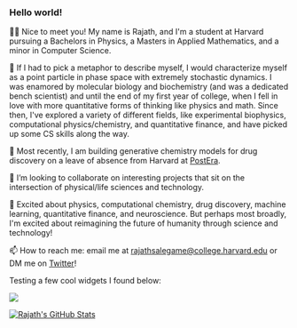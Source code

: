 ### Hello world!

👋🏾 Nice to meet you! My name is Rajath, and I'm a student at Harvard pursuing a Bachelors in Physics, a Masters in Applied Mathematics, and a minor in Computer Science.

🤔 If I had to pick a metaphor to describe myself, I would characterize myself as a point particle in phase space with extremely stochastic dynamics. I was enamored by molecular biology and biochemistry (and was a dedicated bench scientist) and until the end of my first year of college, when I fell in love with more quantitative forms of thinking like physics and math. Since then, I've explored a variety of different fields, like experimental biophysics, computational physics/chemistry, and quantitative finance, and have picked up some CS skills along the way.

🔭 Most recently, I am building generative chemistry models for drug discovery on a leave of absence from Harvard at [PostEra](https://postera.ai/).

👯 I’m looking to collaborate on interesting projects that sit on the intersection of physical/life sciences and technology.

💬 Excited about physics, computational chemistry, drug discovery, machine learning, quantitative finance, and neuroscience. But perhaps most broadly, I'm excited about reimagining the future of humanity through science and technology! 

📫 How to reach me: email me at rajathsalegame@college.harvard.edu or DM me on [Twitter](https://twitter.com/RSalegame)! 

Testing a few cool widgets I found below: 

![](https://komarev.com/ghpvc/?username=rajathsalegame)

[![Rajath's GitHub Stats](https://github-readme-stats.vercel.app/api?username=rajathsalegame&count_private=True&show_icons=true&include_all_commits&theme=tokyonight&hide=prs,stars)](https://github.com/anuraghazra/github-readme-stats)

